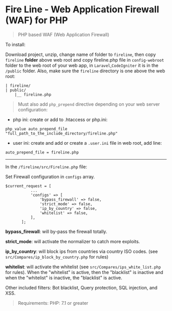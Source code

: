 # Fire Line - Web Application Firewall (WAF) for PHP

> PHP based WAF (Web Application Firewall)

To install:

Download project, unzip, change name of folder to `fireline`, then copy `fireline` __folder__ above web root and copy fireline.php file in `config-webroot` folder to the web root of your web app, in `Laravel`,`CodeIgniter` it is in the `/public` folder. Also, make sure the `fireline` directory is one above the web root:

````
| fireline/
| public/
    |__ fireline.php
````

> Must also add `php_prepend` directive depending on your web server configuration:

* php ini: create or add to .htaccess or php.ini: 

`php_value auto_prepend_file "full_path_to_the_include_directory/fireline.php"`

* user ini: create and add or create a `.user.ini` file in web root, add line: 

`auto_prepend_file = fireline.php`

-----------------

In the `/fireline/src/Fireline.php` file:

Set Firewall configuration in `configs` array.

 ````
$current_request = [
            ...
            'configs' => [
                'bypass_firewall' => false,
                'strict_mode' => false,
                'ip_by_country' => false,
                'whitelist' => false,
            ],
        ]; 
````
__bypass_firewall__: will by-pass the firewall totally.

__strict_mode__: will activate the normalizer to catch more exploits.

__ip_by_country__: will block ips from countries via country ISO codes. (see `src/Compares/ip_block_by_country.php` for rules)

__whitelist__: will activate the whitelist (see `src/Compares/ips_white_list.php` for rules). When the "whitelist" is active, then the "blacklist" is inactive and when the "whitelist" is inactive, the "blacklist" is active. 

Other included filters: Bot blacklist, Query protection, SQL injection, and XSS. 

> Requirements: PHP: 7.1 or greater